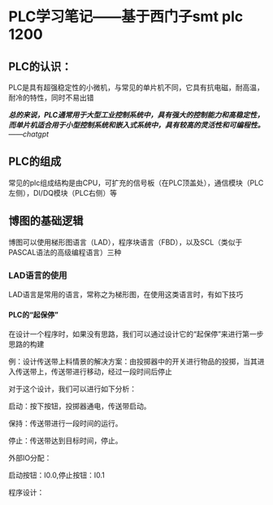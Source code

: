 # PLC学习笔记——基于西门子smt plc 1200

## PLC的认识：

PLC是具有超强稳定性的小微机，与常见的单片机不同，它具有抗电磁，耐高温，耐冷的特性，同时不易出错

***总的来说，PLC通常用于大型工业控制系统中，具有强大的控制能力和高稳定性，而单片机适合用于小型控制系统和嵌入式系统中，具有较高的灵活性和可编程性。****——chatgpt*

## PLC的组成

常见的plc组成结构是由CPU，可扩充的信号板（在PLC顶盖处），通信模块（PLC左侧），DI/DQ模块（PLC右侧）等

## 博图的基础逻辑

博图可以使用梯形图语言（LAD），程序块语言（FBD），以及SCL（类似于PASCAL语法的高级编程语言）三种

### LAD语言的使用

LAD语言是常用的语言，常称之为梯形图，在使用这类语言时，有如下技巧

#### PLC的“起保停”

在设计一个程序时，如果没有思路，我们可以通过设计它的“起保停”来进行第一步思路的构建

例：设计传送带上料情景的解决方案：由投掷器中的开关进行物品的投掷，当其进入传送带上，传送带进行移动，经过一段时间后停止

对于这个设计，我们可以进行如下分析：

启动：按下按钮，投掷器通电，传送带启动。

保持：传送带进行一段时间的运行。

停止：传送带达到目标时间，停止。



外部IO分配：

启动按钮：I0.0,停止按钮：I0.1

程序设计：

